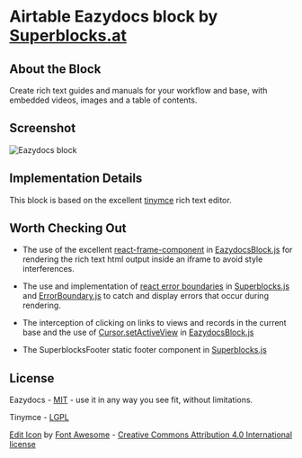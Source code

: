 # Airtable Eazydocs block by [Superblocks.at](https://superblocks.at)

## About the Block

Create rich text guides and manuals for your workflow and base, with embedded videos, images and a table of contents.

## Screenshot

![Eazydocs block](https://superblocks.at/superdocs-block-screenshot-1/)

## Implementation Details

This block is based on the excellent [tinymce](https://www.tiny.cloud/) rich text editor.

## Worth Checking Out

- The use of the excellent [react-frame-component](https://www.npmjs.com/package/react-frame-component) in [EazydocsBlock.js](frontend/EazydocsBlock.js) for rendering the rich text html output inside an iframe to avoid style interferences.

- The use and implementation of [react error boundaries](https://reactjs.org/docs/error-boundaries.html) in [Superblocks.js](frontend/Superblocks.js) and [ErrorBoundary.js](frontend/ErrorBoundary.js) to catch and display errors that occur during rendering.

- The interception of clicking on links to views and records in the current base and the use of [Cursor.setActiveView](https://airtable.com/developers/blocks/api/models/Cursor) in [EazydocsBlock.js](frontend/EazydocsBlock.js)

- The SuperblocksFooter static footer component in [Superblocks.js](frontend/Superblocks.js)

## License
Eazydocs - [MIT](LICENSE) - use it in any way you see fit, without limitations.

Tinymce - [LGPL](https://github.com/tinymce/tinymce/blob/develop/LICENSE.TXT)

[Edit Icon](https://fontawesome.com/icons/edit?style=solid) by [Font Awesome](https://fontawesome.com/) - [Creative Commons Attribution 4.0 International license](https://fontawesome.com/license)
